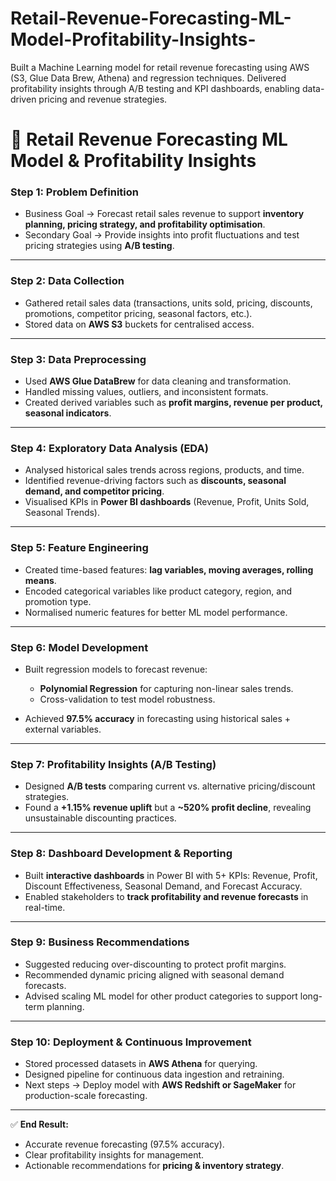 # Retail-Revenue-Forecasting-ML-Model-Profitability-Insights-
Built a Machine Learning model for retail revenue forecasting using AWS (S3, Glue Data Brew, Athena) and regression techniques. Delivered profitability insights through A/B testing and KPI dashboards, enabling data-driven pricing and revenue strategies.



# 🛒 Retail Revenue Forecasting ML Model & Profitability Insights

### **Step 1: Problem Definition**

* Business Goal → Forecast retail sales revenue to support **inventory planning, pricing strategy, and profitability optimisation**.
* Secondary Goal → Provide insights into profit fluctuations and test pricing strategies using **A/B testing**.

---

### **Step 2: Data Collection**

* Gathered retail sales data (transactions, units sold, pricing, discounts, promotions, competitor pricing, seasonal factors, etc.).
* Stored data on **AWS S3** buckets for centralised access.

---

### **Step 3: Data Preprocessing**

* Used **AWS Glue DataBrew** for data cleaning and transformation.
* Handled missing values, outliers, and inconsistent formats.
* Created derived variables such as **profit margins, revenue per product, seasonal indicators**.

---

### **Step 4: Exploratory Data Analysis (EDA)**

* Analysed historical sales trends across regions, products, and time.
* Identified revenue-driving factors such as **discounts, seasonal demand, and competitor pricing**.
* Visualised KPIs in **Power BI dashboards** (Revenue, Profit, Units Sold, Seasonal Trends).

---

### **Step 5: Feature Engineering**

* Created time-based features: **lag variables, moving averages, rolling means**.
* Encoded categorical variables like product category, region, and promotion type.
* Normalised numeric features for better ML model performance.

---

### **Step 6: Model Development**

* Built regression models to forecast revenue:

  * **Polynomial Regression** for capturing non-linear sales trends.
  * Cross-validation to test model robustness.
* Achieved **97.5% accuracy** in forecasting using historical sales + external variables.

---

### **Step 7: Profitability Insights (A/B Testing)**

* Designed **A/B tests** comparing current vs. alternative pricing/discount strategies.
* Found a **+1.15% revenue uplift** but a **\~520% profit decline**, revealing unsustainable discounting practices.

---

### **Step 8: Dashboard Development & Reporting**

* Built **interactive dashboards** in Power BI with 5+ KPIs: Revenue, Profit, Discount Effectiveness, Seasonal Demand, and Forecast Accuracy.
* Enabled stakeholders to **track profitability and revenue forecasts** in real-time.

---

### **Step 9: Business Recommendations**

* Suggested reducing over-discounting to protect profit margins.
* Recommended dynamic pricing aligned with seasonal demand forecasts.
* Advised scaling ML model for other product categories to support long-term planning.

---

### **Step 10: Deployment & Continuous Improvement**

* Stored processed datasets in **AWS Athena** for querying.
* Designed pipeline for continuous data ingestion and retraining.
* Next steps → Deploy model with **AWS Redshift or SageMaker** for production-scale forecasting.

---

✅ **End Result:**

* Accurate revenue forecasting (97.5% accuracy).
* Clear profitability insights for management.
* Actionable recommendations for **pricing & inventory strategy**.
